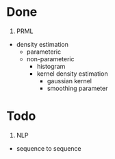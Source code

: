 # Done

1. PRML
- density estimation
    - parameteric
    - non-parameteric
        - histogram
        - kernel density estimation
             - gaussian kernel
             - smoothing parameter

# Todo

1. NLP
- sequence to sequence
